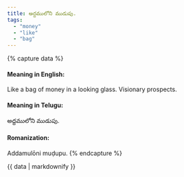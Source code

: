 ```yaml
---
title: అద్దములోని ముడుపు.
tags:
  - "money"
  - "like"
  - "bag"
---
```


{% capture data %}
#### Meaning in English:
Like a bag of money in a looking glass.
Visionary prospects.

#### Meaning in Telugu:
అద్దములోని ముడుపు.

#### Romanization:
Addamulōni muḍupu.
{% endcapture %}

{{ data | markdownify }}

